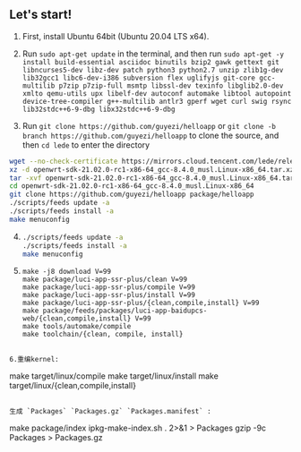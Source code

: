 Let's start!
---
1. First, install Ubuntu 64bit (Ubuntu 20.04 LTS x64).

2. Run `sudo apt-get update` in the terminal, and then run
    `
    sudo apt-get -y install build-essential asciidoc binutils bzip2 gawk gettext git libncurses5-dev libz-dev patch python3 python2.7 unzip zlib1g-dev lib32gcc1 libc6-dev-i386 subversion flex uglifyjs git-core gcc-multilib p7zip p7zip-full msmtp libssl-dev texinfo libglib2.0-dev xmlto qemu-utils upx libelf-dev autoconf automake libtool autopoint device-tree-compiler g++-multilib antlr3 gperf wget curl swig rsync lib32stdc++6-9-dbg libx32stdc++6-9-dbg
    `

3. Run `git clone https://github.com/guyezi/helloapp` or `git clone -b branch https://github.com/guyezi/helloapp` to clone the source, and then `cd lede` to enter the directory

```bash
wget --no-check-certificate https://mirrors.cloud.tencent.com/lede/releases/21.02.0-rc1/targets/x86/64/openwrt-sdk-21.02.0-rc1-x86-64_gcc-8.4.0_musl.Linux-x86_64.tar.xz
xz -d openwrt-sdk-21.02.0-rc1-x86-64_gcc-8.4.0_musl.Linux-x86_64.tar.xz
tar -xvf openwrt-sdk-21.02.0-rc1-x86-64_gcc-8.4.0_musl.Linux-x86_64.tar
cd openwrt-sdk-21.02.0-rc1-x86-64_gcc-8.4.0_musl.Linux-x86_64
git clone https://github.com/guyezi/helloapp package/helloapp
./scripts/feeds update -a
./scripts/feeds install -a
make menuconfig
```

4. ```bash
   ./scripts/feeds update -a
   ./scripts/feeds install -a
   make menuconfig
   ```

5. ```
   make -j8 download V=99
   make package/luci-app-ssr-plus/clean V=99
   make package/luci-app-ssr-plus/compile V=99
   make package/luci-app-ssr-plus/install V=99
   make package/luci-app-ssr-plus/{clean,compile,install} V=99
   make package/feeds/packages/luci-app-baidupcs-web/{clean,compile,install} V=99
   make tools/automake/compile
   make toolchain/{clean, compile, install}
```

6.重编kernel:

``` 
   make target/linux/compile
   make target/linux/install
   make target/linux/{clean,compile,install}
```

生成 `Packages` `Packages.gz` `Packages.manifest` :

```
   make package/index
   ipkg-make-index.sh . 2>&1 > Packages
   gzip -9c Packages > Packages.gz 
```


